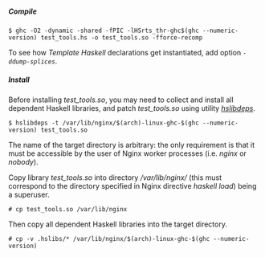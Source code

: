 ##### Compile

```ShellSession
$ ghc -O2 -dynamic -shared -fPIC -lHSrts_thr-ghc$(ghc --numeric-version) test_tools.hs -o test_tools.so -fforce-recomp
```

To see how *Template Haskell* declarations get instantiated, add option
*``-ddump-splices``*.

##### Install

Before installing *test_tools.so*, you may need to collect and install all
dependent Haskell libraries, and patch *test_tools.so* using utility
[*hslibdeps*](/utils/README.md#utility-hslibdeps).

```ShellSession
$ hslibdeps -t /var/lib/nginx/$(arch)-linux-ghc-$(ghc --numeric-version) test_tools.so
```

The name of the target directory is arbitrary: the only requirement is that it
must be accessible by the user of Nginx worker processes (i.e. *nginx* or
*nobody*).

Copy library *test_tools.so* into directory */var/lib/nginx/* (this must
correspond to the directory specified in Nginx directive *haskell load*) being
a superuser.

```ShellSession
# cp test_tools.so /var/lib/nginx
```

Then copy all dependent Haskell libraries into the target directory.

```ShellSession
# cp -v .hslibs/* /var/lib/nginx/$(arch)-linux-ghc-$(ghc --numeric-version)
```

